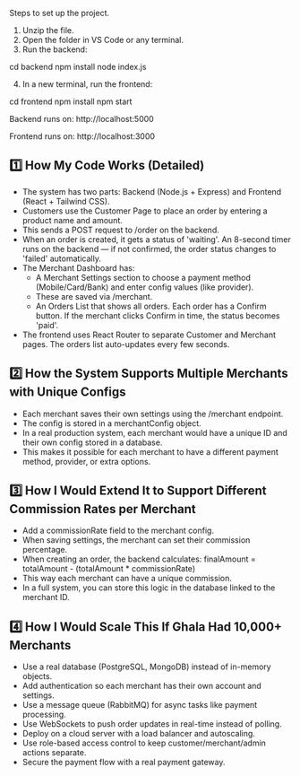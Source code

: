 Steps to set up the project.
1. Unzip the file.
2. Open the folder in VS Code or any terminal.
3. Run the backend:

 cd backend
npm install
node index.js

4. In a new terminal, run the frontend:

cd frontend
npm install
npm start

Backend runs on: http://localhost:5000

Frontend runs on: http://localhost:3000


1️⃣ How My Code Works (Detailed)
--------------------------------
- The system has two parts: Backend (Node.js + Express) and Frontend (React + Tailwind CSS).
- Customers use the Customer Page to place an order by entering a product name and amount.
- This sends a POST request to /order on the backend.
- When an order is created, it gets a status of 'waiting'. An 8-second timer runs on the backend — if not confirmed, the order status changes to 'failed' automatically.
- The Merchant Dashboard has:
  - A Merchant Settings section to choose a payment method (Mobile/Card/Bank) and enter config values (like provider).
  - These are saved via /merchant.
  - An Orders List that shows all orders. Each order has a Confirm button. If the merchant clicks Confirm in time, the status becomes 'paid'.
- The frontend uses React Router to separate Customer and Merchant pages. The orders list auto-updates every few seconds.

2️⃣ How the System Supports Multiple Merchants with Unique Configs
------------------------------------------------------------------
- Each merchant saves their own settings using the /merchant endpoint.
- The config is stored in a merchantConfig object.
- In a real production system, each merchant would have a unique ID and their own config stored in a database.
- This makes it possible for each merchant to have a different payment method, provider, or extra options.

3️⃣ How I Would Extend It to Support Different Commission Rates per Merchant
----------------------------------------------------------------------------
- Add a commissionRate field to the merchant config.
- When saving settings, the merchant can set their commission percentage.
- When creating an order, the backend calculates:
  finalAmount = totalAmount - (totalAmount * commissionRate)
- This way each merchant can have a unique commission.
- In a full system, you can store this logic in the database linked to the merchant ID.

4️⃣ How I Would Scale This If Ghala Had 10,000+ Merchants
---------------------------------------------------------
- Use a real database (PostgreSQL, MongoDB) instead of in-memory objects.
- Add authentication so each merchant has their own account and settings.
- Use a message queue (RabbitMQ) for async tasks like payment processing.
- Use WebSockets to push order updates in real-time instead of polling.
- Deploy on a cloud server with a load balancer and autoscaling.
- Use role-based access control to keep customer/merchant/admin actions separate.
- Secure the payment flow with a real payment gateway.
